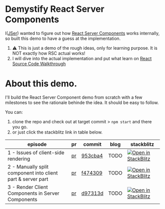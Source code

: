 # Demystify React Server Components

I([JSer](https://twitter.com/JSer_ZANP)) wanted to figure out how [React Server Components](https://nextjs.org/docs/advanced-features/react-18/server-components) works internally, so built this demo to have a guess at the implementation.

1.  ⚠️ This is just a demo of the rough ideas, only for learning purpose. It is NOT exactly how RSC actual works!
2.  I will dive into the actual implementation and put what learn on [React Source Code Walkthrough](https://jser.dev/series/react-source-code-walkthrough.html)

# About this demo.

I'll build the React Server Component demo from scratch with a few milestones to see the rationale behinde the idea. It should be easy to follow.

You can:

1. clone the repo and check out at target commit > `npm start` and there you go.
2. or just click the stackblitz link in table below.

| episode                                                     | pr                                                                         | commit                                                                                                                   | blog | stackblitz                                                                                                                                     |
| ----------------------------------------------------------- | -------------------------------------------------------------------------- | ------------------------------------------------------------------------------------------------------------------------ | ---- | ---------------------------------------------------------------------------------------------------------------------------------------------- |
| 1 - Issues of client-side rendering                         | [pr](https://github.com/JSerZANP/demystify-react-server-components/pull/1) | [953cba4](https://github.com/JSerZANP/demystify-react-server-components/commit/953cba437be1458ae8ec7b9665afadf2ac199510) | TODO | [![Open in StackBlitz](https://developer.stackblitz.com/img/open_in_stackblitz.svg)](https://stackblitz.com/edit/github-ufmlch?file=README.md) |
| 2 - Manually split component into client part & server part | [pr](https://github.com/JSerZANP/demystify-react-server-components/pull/2) | [f474309](https://github.com/JSerZANP/demystify-react-server-components/commit/f474309a448c81f3eec122bda30d6e8795279f12) | TODO | [![Open in StackBlitz](https://developer.stackblitz.com/img/open_in_stackblitz.svg)](https://stackblitz.com/edit/github-7o28y4?file=README.md) |
| 3 - Render Client Components in Server Components           | [pr](https://github.com/JSerZANP/demystify-react-server-components/pull/3) | [d97313d](https://github.com/JSerZANP/demystify-react-server-components/tree/d97313d4b3a93c79d7e7a247e047471e6c5e96a2)   | TODO | [![Open in StackBlitz](https://developer.stackblitz.com/img/open_in_stackblitz.svg)](https://stackblitz.com/edit/github-bsmxma?file=README.md) |
